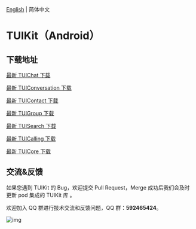 [English](./README_EN.md) | 简体中文

# TUIKit（Android）

## 下载地址

[最新 TUIChat 下载](https://im.sdk.cloud.tencent.cn/download/tuikit/6.1.2155/android/TUIChat.zip)

[最新 TUIConversation 下载](https://im.sdk.cloud.tencent.cn/download/tuikit/6.1.2155/android/TUIConversation.zip)

[最新 TUIContact 下载](https://im.sdk.cloud.tencent.cn/download/tuikit/6.1.2155/android/TUIContact.zip)

[最新 TUIGroup 下载](https://im.sdk.cloud.tencent.cn/download/tuikit/6.1.2155/android/TUIGroup.zip)

[最新 TUISearch 下载](https://im.sdk.cloud.tencent.cn/download/tuikit/6.1.2155/android/TUISearch.zip)

[最新 TUICalling 下载](https://im.sdk.cloud.tencent.cn/download/tuikit/6.1.2155/android/TUICalling.zip)

[最新 TUICore 下载](https://im.sdk.cloud.tencent.cn/download/tuikit/6.1.2155/android/TUICore.zip)

## 交流&反馈

如果您遇到 TUIKit 的 Bug，欢迎提交  Pull Request，Merge 成功后我们会及时更新 pod 集成的 TUIKit 库 。

欢迎加入 QQ 群进行技术交流和反馈问题，QQ 群：**592465424**。

![img](https://qcloudimg.tencent-cloud.cn/raw/ca5f8724cd5a9002abc454f80bf3df12.png)